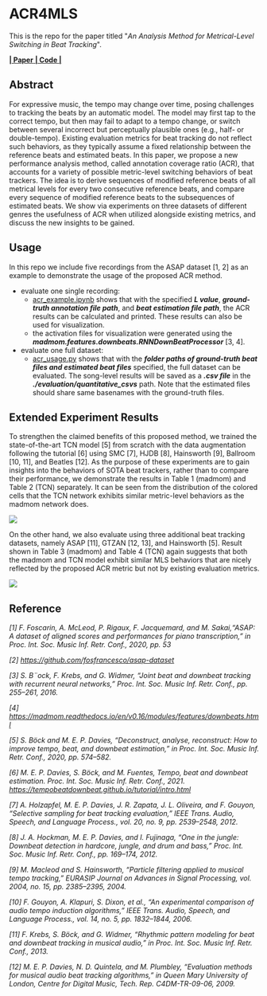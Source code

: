 # ACR4MLS

This is the repo for the paper titled
"*An Analysis Method for Metrical-Level Switching in Beat Tracking*".

[ **| Paper** ](https://)[ **| Code |** ](https://github.com/SunnyCYC/acr4mls/)


## Abstract
For expressive music, the tempo may change over time, posing challenges to tracking the beats by an automatic model. The model may first tap to the correct tempo, but then may fail to adapt to a tempo change, or switch between several incorrect but perceptually plausible ones (e.g., half- or double-tempo). Existing evaluation metrics for beat tracking do not reflect such behaviors, as they typically assume a fixed relationship between the reference beats and estimated beats. In this paper, we propose a new performance analysis method, called annotation coverage ratio (ACR), that accounts for a variety of possible metric-level switching behaviors of beat trackers. The idea is to derive sequences of modified reference beats of all metrical levels for every two consecutive reference beats, and compare every sequence of modified reference beats to the subsequences of estimated beats. We show via experiments on three datasets of different genres the usefulness of ACR when utilized alongside existing metrics, and discuss the new insights to be gained. 


## Usage
In this repo we include five recordings from the ASAP dataset [1, 2] as an example to demonstrate the usage of the proposed ACR method. 

* evaluate one single recording:
    * [acr_example.ipynb](https://github.com/SunnyCYC/acr4mls/blob/main/acr_example.ipynb) shows that with the specified ***L value***, ***ground-truth annotation file path***, and ***beat estimation file path***, the ACR results can be calculated and printed. These results can also be used for visualization.
    * the activation files for visualization were generated using the ***madmom.features.downbeats.RNNDownBeatProcessor*** [3, 4].
* evaluate one full dataset:
    * [acr_usage.py](https://github.com/SunnyCYC/acr4mls/blob/main/acr_usage.py) shows that with the ***folder paths of ground-truth beat files and estimated beat files*** specified, the full dataset can be evaluated. The song-level results will be saved as a ***.csv file*** in the ***./evaluation/quantitative_csvs*** path. Note that the estimated files should share same basenames with the ground-truth files.



## Extended Experiment Results
To strengthen the claimed benefits of this proposed method, we trained the state-of-the-art TCN model [5] from scratch with the data augmentation following the tutorial [6] using SMC [7], HJDB [8], Hainsworth [9], Ballroom [10, 11], and Beatles [12]. As the purpose of these experiments are to gain insights into the behaviors of SOTA beat trackers, rather than to compare their performance, we demonstrate the results in Table 1 (madmom) and Table 2 (TCN) separately. It can be seen from the distribution of the colored cells that the TCN network exhibits similar metric-level behaviors as the madmom network does.

![](https://i.imgur.com/vgStrbC.png)

On the other hand, we also evaluate using three additional beat tracking datasets, namely ASAP [11], GTZAN [12, 13], and Hainsworth [5]. Result shown in Table 3 (madmom) and Table 4 (TCN) again suggests that both the madmom and TCN model exhibit similar MLS behaviors that are nicely reflected by the proposed ACR metric but not by existing evaluation metrics.

![](https://i.imgur.com/iNnE0tQ.png)

## Reference
*[1] F. Foscarin, A. McLeod, P. Rigaux, F. Jacquemard, and M. Sakai,“ASAP: A dataset of aligned scores and performances for piano transcription,” in Proc. Int. Soc. Music Inf. Retr. Conf., 2020, pp. 53*

*[2] https://github.com/fosfrancesco/asap-dataset*

*[3] S. B¨ock, F. Krebs, and G. Widmer, “Joint beat and downbeat tracking with recurrent neural networks,” Proc. Int. Soc. Music Inf. Retr. Conf., pp. 255–261, 2016.*

*[4] https://madmom.readthedocs.io/en/v0.16/modules/features/downbeats.html*

*[5] S. Böck and M. E. P. Davies, “Deconstruct, analyse, reconstruct: How to improve tempo, beat, and downbeat estimation,” in Proc. Int. Soc. Music Inf. Retr. Conf., 2020, pp. 574–582.*

*[6] M. E. P. Davies, S. Böck, and M. Fuentes, Tempo, beat and downbeat estimation. Proc. Int. Soc. Music Inf. Retr. Conf., 2021. https://tempobeatdownbeat.github.io/tutorial/intro.html*

*[7] A. Holzapfel, M. E. P. Davies, J. R. Zapata, J. L. Oliveira, and F. Gouyon, “Selective sampling for beat tracking evaluation,” IEEE Trans. Audio, Speech, and Language Process., vol. 20, no. 9, pp. 2539–2548, 2012.*

*[8] J. A. Hockman, M. E. P. Davies, and I. Fujinaga, “One in the jungle: Downbeat detection in hardcore, jungle, and drum and bass,” Proc. Int. Soc. Music Inf. Retr. Conf., pp. 169–174, 2012.*

*[9] M. Macleod and S. Hainsworth, “Particle filtering applied to musical tempo tracking,” EURASIP Journal on Advances in Signal Processing, vol. 2004, no. 15, pp. 2385–2395, 2004.*

*[10] F. Gouyon, A. Klapuri, S. Dixon, et al., “An experimental comparison of audio tempo induction algorithms,” IEEE Trans. Audio, Speech, and Language Process., vol. 14, no. 5, pp. 1832–1844, 2006.*

*[11] F. Krebs, S. Böck, and G. Widmer, “Rhythmic pattern modeling for beat and downbeat tracking in musical audio,” in Proc. Int. Soc. Music Inf. Retr. Conf., 2013.*

*[12] M. E. P. Davies, N. D. Quintela, and M. Plumbley, “Evaluation methods for musical audio beat tracking algorithms,” in Queen Mary University of London, Centre for Digital Music, Tech. Rep. C4DM-TR-09-06, 2009.*





